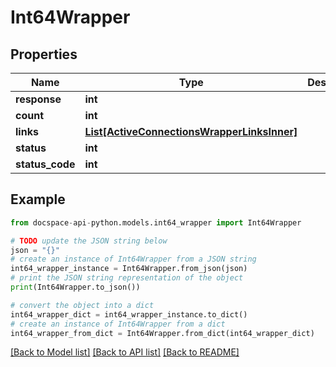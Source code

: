 # Int64Wrapper

## Properties

Name | Type | Description | Notes
------------ | ------------- | ------------- | -------------
**response** | **int** |  | [optional] 
**count** | **int** |  | [optional] 
**links** | [**List[ActiveConnectionsWrapperLinksInner]**](ActiveConnectionsWrapperLinksInner.md) |  | [optional] 
**status** | **int** |  | [optional] 
**status_code** | **int** |  | [optional] 

## Example

```python
from docspace-api-python.models.int64_wrapper import Int64Wrapper

# TODO update the JSON string below
json = "{}"
# create an instance of Int64Wrapper from a JSON string
int64_wrapper_instance = Int64Wrapper.from_json(json)
# print the JSON string representation of the object
print(Int64Wrapper.to_json())

# convert the object into a dict
int64_wrapper_dict = int64_wrapper_instance.to_dict()
# create an instance of Int64Wrapper from a dict
int64_wrapper_from_dict = Int64Wrapper.from_dict(int64_wrapper_dict)
```
[[Back to Model list]](../README.md#documentation-for-models) [[Back to API list]](../README.md#documentation-for-api-endpoints) [[Back to README]](../README.md)


